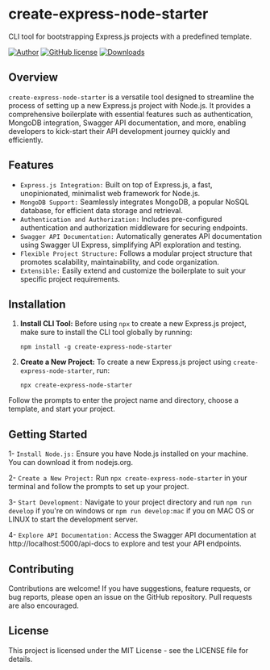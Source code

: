 # create-express-node-starter

CLI tool for bootstrapping Express.js projects with a predefined template.

[![Author](http://img.shields.io/badge/author-@rfadhlaoui-blue.svg)](https://tn.linkedin.com/in/fadhlaouiraed)
[![GitHub license](https://img.shields.io/github/license/maitraysuthar/rest-api-nodejs-mongodb.svg)](https://github.com/fadhlaouir/express-node-starter/blob/main/LICENSE)
[![Downloads](https://img.shields.io/npm/dt/create-express-node-starter.svg)](https://www.npmjs.com/package/create-express-node-starter)

## Overview

`create-express-node-starter` is a versatile tool designed to streamline the process of setting up a new Express.js project with Node.js. It provides a comprehensive boilerplate with essential features such as authentication, MongoDB integration, Swagger API documentation, and more, enabling developers to kick-start their API development journey quickly and efficiently.

## Features

- `Express.js Integration:` Built on top of Express.js, a fast, unopinionated, minimalist web framework for Node.js.
- `MongoDB Support:` Seamlessly integrates MongoDB, a popular NoSQL database, for efficient data storage and retrieval.
- `Authentication and Authorization:` Includes pre-configured authentication and authorization middleware for securing endpoints.
- `Swagger API Documentation:` Automatically generates API documentation using Swagger UI Express, simplifying API exploration and testing.
- `Flexible Project Structure:` Follows a modular project structure that promotes scalability, maintainability, and code organization.
- `Extensible:` Easily extend and customize the boilerplate to suit your specific project requirements.

## Installation

1.  **Install CLI Tool:**
    Before using `npx` to create a new Express.js project, make sure to install the CLI tool globally by running:

        npm install -g create-express-node-starter

2.  **Create a New Project:**
    To create a new Express.js project using `create-express-node-starter`, run:

        npx create-express-node-starter

Follow the prompts to enter the project name and directory, choose a template, and start your project.

## Getting Started

1- `Install Node.js:` Ensure you have Node.js installed on your machine. You can download it from nodejs.org.

2- `Create a New Project:` Run `npx create-express-node-starter` in your terminal and follow the prompts to set up your project.

3- `Start Development:` Navigate to your project directory and run `npm run develop` if you're on windows or `npm run develop:mac` if you on MAC OS or LINUX to start the development server.

4- `Explore API Documentation:` Access the Swagger API documentation at http://localhost:5000/api-docs to explore and test your API endpoints.

## Contributing

Contributions are welcome! If you have suggestions, feature requests, or bug reports, please open an issue on the GitHub repository. Pull requests are also encouraged.

## License

This project is licensed under the MIT License - see the LICENSE file for details.
